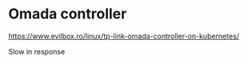 # Omada controller

https://www.evilbox.ro/linux/tp-link-omada-controller-on-kubernetes/


Slow in response
